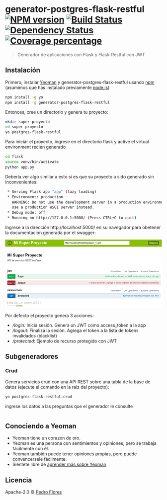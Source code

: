 # generator-postgres-flask-restful [![NPM version][npm-image]][npm-url] [![Build Status][travis-image]][travis-url] [![Dependency Status][daviddm-image]][daviddm-url] [![Coverage percentage][coveralls-image]][coveralls-url]
> Generador de aplicaciones con Flask y Flask-Restful con JWT

## Instalación

Primero, instalar [Yeoman](http://yeoman.io) y generator-postgres-flask-restful usando [npm](https://www.npmjs.com/) (asumimos que has instalado previamente [node.js](https://nodejs.org/))

```bash
npm install -g yo
npm install -g generator-postgres-flask-restful
```

Entonces, cree un directorio y genera tu proyecto:

```bash
mkdir super-proyecto
cd super-proyecto
yo postgres-flask-restful
```

Para iniciar el proyecto, ingrese en el directorio flask y active el virtual environment recien generado

```bash
cd flask
source venv/bin/activate
python app.py
```

Debería ver algo similar a esto si es que su proyecto a sido generado sin inconvenientes:

```bash
 * Serving Flask app "app" (lazy loading)
 * Environment: production
   WARNING: Do not use the development server in a production environment.
   Use a production WSGI server instead.
 * Debug mode: off
 * Running on http://127.0.0.1:5000/ (Press CTRL+C to quit)
```

Ingrese a la dirección http://localhost:5000/ en su navegador para obetener la documentación generada por el swagger:

![Swagger Screen](doc/swagger.png "Swagger Screen")

Por defecto el proyecto genera 3 acciones:

  - */login:* Inicia sesión. Genera un JWT como access_token a la app
  - */logout:* Finaliza la sesión. Agrega el token a la lista de tokens invalidados (blacklist)
  - */protected:* Ejemplo de recurso protegido con JWT

## Subgeneradores

### Crud

Genera servicios crud con una API REST sobre una tabla de la base de datos (ejecute el comando en la raiz del proyecto):

```bash
yo postgres-flask-restful:crud
```

ingrese los datos a las preguntas que el generador le consulte

```bash
```

## Conociendo a Yeoman

 * Yeoman tiene un corazon de oro.
 * Yeoman es una persona con sentimientos y opiniones, pero se trabaja fácilmente con él. 
 * Yeoman también puede tener opiniones propias, pero puede convencersele fácilmente. 
 * Siéntete libre de [aprender más sobre Yeoman](http://yeoman.io/) 

## Licencia

Apache-2.0 © [Pedro Flores](http://codelab.com.py)


[npm-image]: https://badge.fury.io/js/generator-postgres-flask-restful.svg
[npm-url]: https://npmjs.org/package/generator-postgres-flask-restful
[travis-image]: https://travis-ci.org/neowinx/generator-postgres-flask-restful.svg?branch=master
[travis-url]: https://travis-ci.org/neowinx/generator-postgres-flask-restful
[daviddm-image]: https://david-dm.org/neowinx/generator-postgres-flask-restful.svg?theme=shields.io
[daviddm-url]: https://david-dm.org/neowinx/generator-postgres-flask-restful
[coveralls-image]: https://coveralls.io/repos/neowinx/generator-postgres-flask-restful/badge.svg
[coveralls-url]: https://coveralls.io/r/neowinx/generator-postgres-flask-restful
